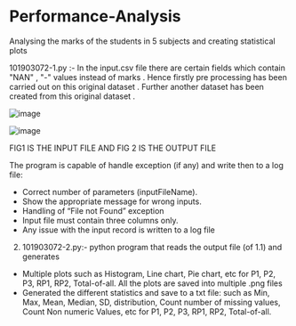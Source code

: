 # Performance-Analysis
Analysing the marks of the students in 5 subjects and creating statistical plots 



101903072-1.py :- In the input.csv file there are certain fields which contain "NAN" , "-" values instead of marks . Hence firstly pre processing has been carried out on this original dataset . Further another dataset has been created from this original dataset . 

![image](https://user-images.githubusercontent.com/84843202/152729962-c853df7a-96d0-46f2-8c08-f2d5352d2863.png)

![image](https://user-images.githubusercontent.com/84843202/152730039-2104373f-740e-4387-b500-a429d790b33c.png)

 FIG1 IS THE INPUT FILE AND FIG 2 IS THE OUTPUT FILE 



The program is capable of handle exception (if any) and write then to a log file:
-	Correct number of parameters (inputFileName).
-	Show the appropriate message for wrong inputs.
-	Handling of “File not Found” exception
-	Input file must contain three columns only.
-	Any issue with the input record is written to a log file




2.	101903072-2.py:- python program that reads the output file (of 1.1) and generates 
-	Multiple plots such as Histogram, Line chart, Pie chart, etc for P1, P2, P3, RP1, RP2, Total-of-all. All the plots are saved into multiple .png files 
-	Generated the different statistics and save to a txt file: such as Min, Max, Mean, Median, SD, distribution, Count number of missing values, Count Non numeric Values, etc for P1, P2, P3, RP1, RP2, Total-of-all.


